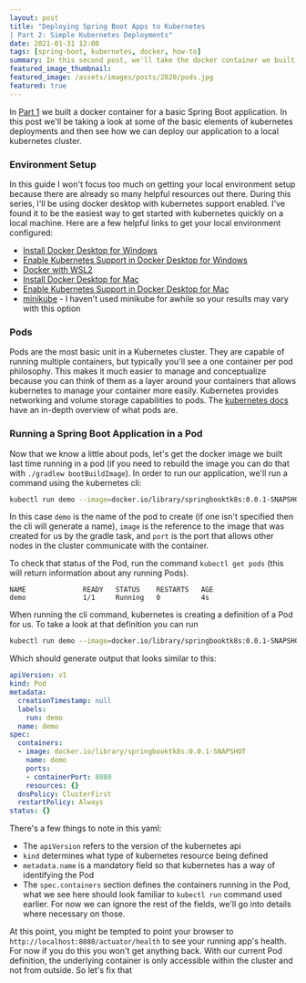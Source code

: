 ```yaml
---
layout: post
title: "Deploying Spring Boot Apps to Kubernetes 
| Part 2: Simple Kubernetes Deployments"
date: 2021-01-31 12:00
tags: [spring-boot, kubernetes, docker, how-to]
summary: In this second post, we'll take the docker container we built in the previous post and deploy it to a local kubernetes cluster.
featured_image_thumbnail:
featured_image: /assets/images/posts/2020/pods.jpg
featured: true
---
```


In [Part 1](2020-04-19-spring-boot-containers.md) we built a docker container for a basic Spring Boot application. In this post we'll be taking a look at some of the basic elements of kubernetes deployments and then see how we can deploy our application to a local kubernetes cluster. 

### Environment Setup
In this guide I won't focus too much on getting your local environment setup because there are already so many helpful resources out there. During this series, I'll be using docker desktop with kubernetes support enabled. I've found it to be the easiest way to get started with kubernetes quickly on a local machine. Here are a few helpful links to get your local environment configured:
* [Install Docker Desktop for Windows](https://docs.docker.com/docker-for-windows/install/)
* [Enable Kubernetes Support in Docker Desktop for Windows](https://docs.docker.com/docker-for-windows/#kubernetes)
* [Docker with WSL2](https://docs.docker.com/docker-for-windows/wsl-tech-preview/)
* [Install Docker Desktop for Mac](https://docs.docker.com/docker-for-mac/install/)
* [Enable Kubernetes Support in Docker Desktop for Mac](https://docs.docker.com/docker-for-mac/#kubernetes)
* [minikube](https://minikube.sigs.k8s.io/docs/start/) - I haven't used minikube for awhile so your results may vary with this option

### Pods
Pods are the most basic unit in a Kubernetes cluster. They are capable of running multiple containers, but typically you'll see a one container per pod philosophy. This makes it much easier to manage and conceptualize because you can think of them as a layer around your containers that allows kubernetes to manage your container more easily. Kubernetes provides networking and volume storage capabilities to pods. The [kubernetes docs](https://kubernetes.io/docs/concepts/workloads/pods/pod-overview/) have an in-depth overview of what pods are. 

### Running a Spring Boot Application in a Pod
Now that we know a little about pods, let's get the docker image we built last time running in a pod (if you need to rebuild the image you can do that with `./gradlew bootBuildImage`). In order to run our application, we'll run a command using the kubernetes cli:

 ```bash
 kubectl run demo --image=docker.io/library/springbooktk8s:0.0.1-SNAPSHOT --port=8080
 ``` 
 
 In this case `demo` is the name of the pod to create (if one isn't specified then the cli will generate a name), `image` is the reference to the image that was created for us by the gradle task, and `port` is the port that allows other nodes in the cluster communicate with the container.

To check that status of the Pod, run the command `kubectl get pods` (this will return information about any running Pods).

```
NAME              READY   STATUS    RESTARTS   AGE
demo              1/1     Running   0          4s
```

When running the cli command, kubernetes is creating a definition of a Pod for us. To take a look at that definition you can run

```bash
kubectl run demo --image=docker.io/library/springbooktk8s:0.0.1-SNAPSHOT --dry-run=client -o yaml
```

Which should generate output that looks similar to this:

```yaml
apiVersion: v1
kind: Pod
metadata:
  creationTimestamp: null
  labels:
    run: demo
  name: demo
spec:
  containers:
  - image: docker.io/library/springbooktk8s:0.0.1-SNAPSHOT
    name: demo
    ports:
    - containerPort: 8080
    resources: {}
  dnsPolicy: ClusterFirst
  restartPolicy: Always
status: {}
```

There's a few things to note in this yaml:
* The `apiVersion` refers to the version of the kubernetes api
* `kind` determines what type of kubernetes resource being defined
* `metadata.name` is a mandatory field so that kubernetes has a way of identifying the Pod
* The `spec.containers` section defines the containers running in the Pod, what we see here should look familiar to `kubectl run` command used earlier.
For now we can ignore the rest of the fields, we'll go into details where necessary on those. 

At this point, you might be tempted to point your browser to `http://localhost:8080/actuator/health` to see your running app's health. For now if you do this you won't get anything back. With our current Pod definition, the underlying container is only accessible within the cluster and not from outside. So let's fix that 
